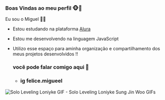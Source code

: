 ### Boas Vindas ao meu perfil 🐵🐒

Eu sou o Miguel 🚴‍♂️

- Estou estudando na plataforma [Alura]( https:/cursos.alura.com.br )
- Estou me desenvolvendo na linguagem JavaScript
- Utilizo esse espaço para aminha organização e compartilhamento dos meus projetos desenvolvidos !!

  ### vocẽ pode falar comigo aqui 🥇




  - ### ig felice.migueel
 




<img src="https://media1.tenor.com/m/XXgrgBo5OFUAAAAC/solo-leveling-loniyke.gif" alt="Solo Leveling Loniyke GIF - Solo Leveling Loniyke Sung Jin Woo GIFs"/>
